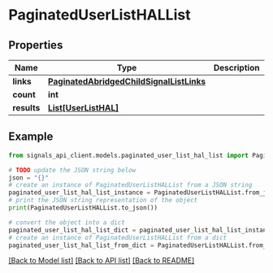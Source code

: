 # PaginatedUserListHALList


## Properties

Name | Type | Description | Notes
------------ | ------------- | ------------- | -------------
**links** | [**PaginatedAbridgedChildSignalListLinks**](PaginatedAbridgedChildSignalListLinks.md) |  | [optional] 
**count** | **int** |  | [optional] 
**results** | [**List[UserListHAL]**](UserListHAL.md) |  | [optional] 

## Example

```python
from signals_api_client.models.paginated_user_list_hal_list import PaginatedUserListHALList

# TODO update the JSON string below
json = "{}"
# create an instance of PaginatedUserListHALList from a JSON string
paginated_user_list_hal_list_instance = PaginatedUserListHALList.from_json(json)
# print the JSON string representation of the object
print(PaginatedUserListHALList.to_json())

# convert the object into a dict
paginated_user_list_hal_list_dict = paginated_user_list_hal_list_instance.to_dict()
# create an instance of PaginatedUserListHALList from a dict
paginated_user_list_hal_list_from_dict = PaginatedUserListHALList.from_dict(paginated_user_list_hal_list_dict)
```
[[Back to Model list]](../README.md#documentation-for-models) [[Back to API list]](../README.md#documentation-for-api-endpoints) [[Back to README]](../README.md)


